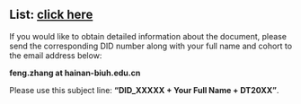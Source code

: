 

## List: [click here](https://pan.baidu.com/s/1OAQxck0xsWrOIFtUUm0sPg?pwd=xecv)

If you would like to obtain detailed information about the document,
please send the corresponding DID number along with your full name and cohort to the email address below:

<b>feng.zhang at hainan-biuh.edu.cn</b> 

Please use this subject line: <b>“DID_XXXXX + Your Full Name + DT20XX”</b>.

<br>
